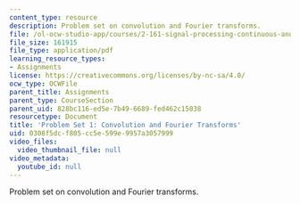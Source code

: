 ```yaml
---
content_type: resource
description: Problem set on convolution and Fourier transforms.
file: /ol-ocw-studio-app/courses/2-161-signal-processing-continuous-and-discrete-fall-2008/0308f5dcf805cc5e599e9957a3057999_ps1.pdf
file_size: 161915
file_type: application/pdf
learning_resource_types:
- Assignments
license: https://creativecommons.org/licenses/by-nc-sa/4.0/
ocw_type: OCWFile
parent_title: Assignments
parent_type: CourseSection
parent_uid: 828bc116-ed5e-7b49-6689-fed462c15038
resourcetype: Document
title: 'Problem Set 1: Convolution and Fourier Transforms'
uid: 0308f5dc-f805-cc5e-599e-9957a3057999
video_files:
  video_thumbnail_file: null
video_metadata:
  youtube_id: null
---
```

Problem set on convolution and Fourier transforms.
